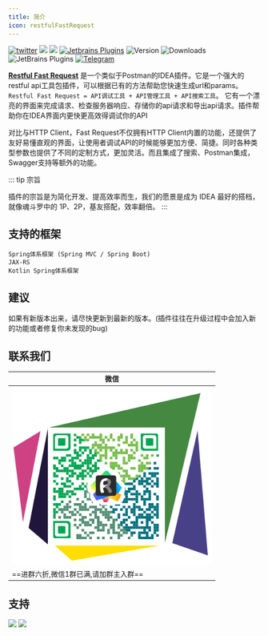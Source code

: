 ```yaml
---
title: 简介
icon: restfulFastRequest
---
```

[![twitter](https://img.shields.io/static/v1?label=Twitter&message=FastRequest666&logo=twitter&color=FC8D34)](https://twitter.com/FastRequest666)
[![](https://badgen.net/badge/Github/fast-request/21D789?icon=github)](https://github.com/dromara/fast-request)
[![](https://img.shields.io/static/v1?label=Gitee&message=fast-request&color=FF318C&logo=gitee)](https://gitee.com/dromara/fast-request)
[![Jetbrains Plugins][plugin-img]][plugin]
![Version](https://img.shields.io/jetbrains/plugin/v/16988?logo=IntelliJ%20IDEA) ![Downloads](https://img.shields.io/jetbrains/plugin/d/16988?color=FE2857) ![JetBrains Plugins](https://img.shields.io/jetbrains/plugin/r/rating/16988)  [![Telegram](https://img.shields.io/static/v1?label=Telegram&message=Restful%20Fast%20Request&logo=telegram&color=28A8E8)](https://t.me/restful_fast_request) 

[**Restful Fast Request**](https://plugins.jetbrains.com/plugin/16988-fast-request) 是一个类似于Postman的IDEA插件。它是一个强大的restful api工具包插件，可以根据已有的方法帮助您快速生成url和params。
`Restful Fast Request = API调试工具 + API管理工具 + API搜索工具`。 它有一个漂亮的界面来完成请求、检查服务器响应、存储你的api请求和导出api请求。插件帮助你在IDEA界面内更快更高效得调试你的API

对比与HTTP Client，Fast Request不仅拥有HTTP Client内置的功能，还提供了友好易懂直观的界面，让使用者调试API的时候能够更加方便、简捷。同时各种类型参数也提供了不同的定制方式，更加灵活。而且集成了搜索、Postman集成，Swagger支持等额外的功能。

::: tip 宗旨

插件的宗旨是为简化开发、提高效率而生，我们的愿景是成为 IDEA 最好的搭档，就像魂斗罗中的 1P、2P，基友搭配，效率翻倍。
:::

## 支持的框架

```
Spring体系框架 (Spring MVC / Spring Boot)
JAX-RS
Kotlin Spring体系框架
```

## 建议

如果有新版本出来，请尽快更新到最新的版本。(插件往往在升级过程中会加入新的功能或者修复你未发现的bug)

## 联系我们

|  微信|
|------------- | 
| ![wechatChat](../.vuepress/public/img/wechatGroup.png)|
|==进群六折,微信1群已满,请加群主入群==|

## 支持

<a href="https://www.jetbrains.com"><img src="https://resources.jetbrains.com/storage/products/company/brand/logos/jb_beam.svg" width = "10%" /></a>
<a href="https://www.jetbrains.com/idea"><img src="https://resources.jetbrains.com/storage/products/company/brand/logos/IntelliJ_IDEA_icon.svg" width = "10%" /></a>




[plugin]: https://plugins.jetbrains.com/plugin/16988

[plugin-img]: https://img.shields.io/badge/plugin-Restful_Fast_Request-x.svg?logo=IntelliJ%20IDEA